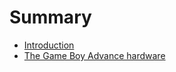 # Summary

- [Introduction](./01_introduction.md)
- [The Game Boy Advance hardware](./02_hardware.md)